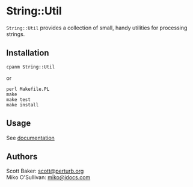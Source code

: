 # String::Util

`String::Util` provides a collection of small, handy utilities for processing strings.

## Installation

    cpanm String::Util

or

    perl Makefile.PL
    make
    make test
    make install

## Usage

See [documentation](https://htmlpreview.github.io/?https://github.com/scottchiefbaker/String-Util/blob/master/docs/index.html)

## Authors

Scott Baker: scott@perturb.org  
Miko O'Sullivan: miko@idocs.com
